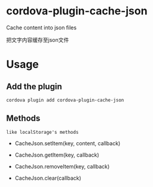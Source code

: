 
# cordova-plugin-cache-json
Cache content into json files

把文字内容缓存至json文件


# Usage
## Add the plugin
```shell
cordova plugin add cordova-plugin-cache-json  
```

## Methods

`like localStorage's methods`

 * CacheJson.setItem(key, content, callback)

 * CacheJson.getItem(key, callback)



 * CacheJson.removeItem(key, callback)


 * CacheJson.clear(callback)

 
